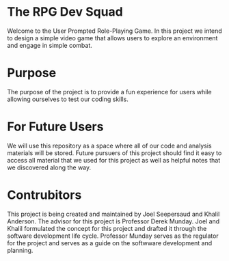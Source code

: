 # The RPG Dev Squad
Welcome to the User Prompted Role-Playing Game.
In this project we intend to design a simple video game that allows users to explore an environment and engage in simple combat.

# Purpose
The purpose of the project is to provide a fun experience for users while allowing ourselves to test our coding skills. 

# For Future Users
We will use this repository as a space where all of our code and analysis materials will be stored. Future pursuers of this project should find it easy to access all material that we used for this project as well as helpful notes that we discovered along the way.

# Contrubitors
This project is being created and maintained by Joel Seepersaud and Khalil Anderson. The advisor for this project is Professor Derek Munday. Joel and Khalil formulated the concept for this project and drafted it through the software development life cycle. Professor Munday serves as the regulator for the project and serves as a guide on the softwware development and planning.


